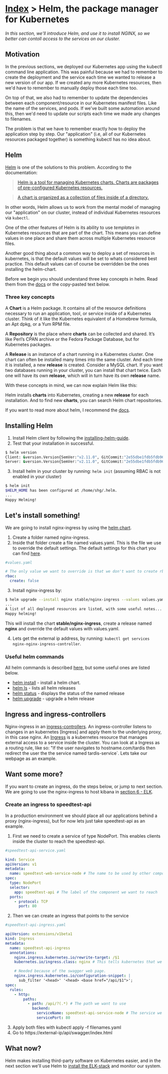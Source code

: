 # [Index](index) > Helm, the package manager for Kubernetes

_In this section, we'll introduce Helm, and use it to install NGINX, so we better can contoll access to the services on our cluster._

## Motivation

In the previous sections, we deployed our Kubernetes app using the kubectl command line application. This was painful because we had to remember to create the deployment and the service each time we wanted to release a new version of our app. If we created any more Kubernetes resources, then we'd have to remember to manually deploy those each time too.

On top of that, we also had to remember to update the dependencies between each component/resource in our Kubernetes manifest files. Like the name of the services, and pods. If we've built some automation around this, then we'd need to update our scripts each time we made any changes to filenames.

The problem is that we have to remember exactly how to deploy the application step by step. Our "application" (i.e, all of our Kubernetes resources packaged together) is something kubectl has no idea about.

## Helm

[Helm](https://github.com/kubernetes/helm) is one of the solutions to this problem. According to the documentation:

> [Helm is a tool for managing Kubernetes charts. Charts are packages of pre-configured Kubernetes resources.](https://github.com/kubernetes/helm#kubernetes-helm)

> [A chart is organized as a collection of files inside of a directory.](https://github.com/kubernetes/helm/blob/master/docs/charts.md#the-chart-file-structure)

In other words, Helm allows us to work from the mental model of managing our "application" on our cluster, instead of individual Kubernetes resources via `kubectl`.

One of the other features of Helm is its ability to use _templates_ in Kubernetes resources that are part of the chart. This means you can define values in one place and share them across multiple Kubernetes resource files.

Another good thing about a common way to deploy a set of resources in kubernetes, is that the default values will be set to whats considered best practice. This default values can of course be overridden be the ones installing the helm-chart.

Before we begin you should understand three key concepts in helm. Read them from the [docs](https://helm.sh/docs/using_helm/#three-big-concepts) or the copy-pasted text below.

### Three key concepts

A **Chart** is a Helm package. It contains all of the resource definitions necessary to run an application, tool, or service inside of a Kubernetes cluster. Think of it like the Kubernetes equivalent of a Homebrew formula, an Apt dpkg, or a Yum RPM file.

A **Repository** is the place where **charts** can be collected and shared. It’s like Perl’s CPAN archive or the Fedora Package Database, but for Kubernetes packages.

A **Release** is an instance of a chart running in a Kubernetes cluster. One chart can often be installed many times into the same cluster. And each time it is installed, a new **release** is created. Consider a MySQL chart. If you want two databases running in your cluster, you can install that chart twice. Each one will have its own **release**, which will in turn have its own **release** name.

With these concepts in mind, we can now explain Helm like this:

Helm installs **charts** into Kubernetes, creating a new **release** for each installation. And to find new **charts**, you can search Helm chart repositories.

If you want to read more about helm, I recommend the [docs](https://helm.sh/docs/).

## Installing Helm

1. Install Helm client by following the [installing-helm-guide](https://helm.sh/docs/using_helm/#installing-helm).
2. Test that your installation in successful.

```bash
$ helm version
Client: &version.Version{SemVer:"v2.11.0", GitCommit:"2e55dbe1fdb5fdb96b75ff144a339489417b146b", GitTreeState:"clean"}
Server: &version.Version{SemVer:"v2.11.0", GitCommit:"2e55dbe1fdb5fdb96b75ff144a339489417b146b", GitTreeState:"clean"}
```

3. Install helm in your cluster by running: `helm init` (assuming RBAC is not enabled in your cluster)

```bash
$ helm init
$HELM_HOME has been configured at /home/shg/.helm.
...
Happy Helming!
```

## Let's install something!

We are going to install nginx-ingress by using the [helm chart](https://github.com/helm/charts/tree/master/stable/nginx-ingress).

1. Create a folder named nginx-ingress.
2. Inside that folder create a file named values.yaml. This is the file we use to override the default settings. The default settings for this chart you can find [here](https://github.com/helm/charts/tree/master/stable/nginx-ingress).

```yaml
#values.yaml

# The only value we want to override is that we don't want to create rbac
rbac:
  create: false
```

3. Install nginx-ingress by:

```bash
$ helm upgrade --install nginx stable/nginx-ingress --values values.yaml
...
A list of all deployed resources are listed, with some useful notes...
Happy helming!
```

This will install the chart **stable/nginx-ingress**, create a release named **nginx** and override the default values with values.yaml.

4. Lets get the external ip address, by running: `kubectl get services nginx-nginx-ingress-controller`.

### Useful helm commands

All helm commands is described [here](https://helm.sh/docs/helm/#helm), but some useful ones are listed below.

- [helm install](hhttps://helm.sh/docs/helm/#helm-install) - install a helm chart.
- [helm ls](https://helm.sh/docs/helm/#helm-status) - lists all helm releases
- [helm status](https://helm.sh/docs/helm/#helm-status) - displays the status of the named release
- [helm upgrade](https://helm.sh/docs/helm/#helm-upgrade) - upgrade a helm release

## Ingress and ingress-controllers

Nginx-ingress in an [ingress-controllers](https://kubernetes.io/docs/concepts/services-networking/ingress-controllers/). An ingress-controller listens to changes in an kubernetes [Ingress] and apply them to the underlying proxy, in this case nginx. An [Ingress](https://kubernetes.io/docs/concepts/services-networking/ingress/) is a kubernetes resource that manages external access to a service inside the cluster. You can look at a Ingress as a routing rule, like so: "If the user navigates to hostname.com/tardis then redirect the user the the service named tardis-service`. Lets take our webpage as an example.

## Want some more?

If you want to create an ingress, do the steps below, or jump to next section. We are going to use the nginx-ingress to host kibana in [section 6 - ELK](6-helm-and-elk).

### Create an ingress to speedtest-api

In a production environment we should place all our applications behind a proxy (nginx-ingress), but for now lets just take speedtest-api as an example.

1. First we need to create a service of type NodePort. This enables clients inside the cluster to reach the speedtest-api.

```yaml
#speedtest-api-service.yaml

kind: Service
apiVersion: v1
metadata:
  name: speedtest-web-service-node # The name to be used by other components to reach this service. eg. our ingress.
spec:
  type: NodePort
  selector:
    app: speedtest-api # The label of the component we want to reach
  ports:
    - protocol: TCP
      port: 80
```

2. Then we can create an ingress that points to the service

```yaml
#speedtest-api-ingress.yaml

apiVersion: extensions/v1beta1
kind: Ingress
metadata:
  name: speedtest-api-ingress
  annotations:
    nginx.ingress.kubernetes.io/rewrite-target: /$1
    kubernetes.io/ingress.class: nginx # This tells kubernetes that we want to use our nginx-ingress

    # Needed because of the swagger web page.
    nginx.ingress.kubernetes.io/configuration-snippet: |
      sub_filter '<head>' '<head> <base href="/api/$1">';
spec:
  rules:
    - http:
        paths:
          - path: /api/?(.*) # The path we want to use
            backend:
              serviceName: speedtest-api-service-node # The service we want tha path to be redirected to
              servicePort: 80
```

3. Apply both files with kubectl apply -f filenames.yaml
4. Go to https://external-ip/api/swagger/index.html

## What now?

Helm makes installing third-party software on Kubernetes easier, and in the next section we'll use Helm to [install the ELK-stack](6-helm-and-elk) and monitor our system.
